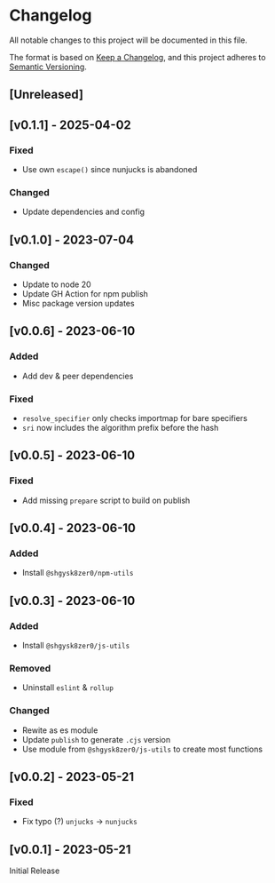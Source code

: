 <!-- markdownlint-disable -->
# Changelog
All notable changes to this project will be documented in this file.

The format is based on [Keep a Changelog](https://keepachangelog.com/en/1.0.0/),
and this project adheres to [Semantic Versioning](https://semver.org/spec/v2.0.0.html).

## [Unreleased]

## [v0.1.1] - 2025-04-02

### Fixed
- Use own `escape()` since nunjucks is abandoned

### Changed
- Update dependencies and config

## [v0.1.0] - 2023-07-04

### Changed
- Update to node 20
- Update GH Action for npm publish
- Misc package version updates

## [v0.0.6] - 2023-06-10

### Added
- Add dev & peer dependencies

### Fixed
- `resolve_specifier` only checks importmap for bare specifiers
- `sri` now includes the algorithm prefix before the hash

## [v0.0.5] - 2023-06-10

### Fixed
- Add missing `prepare` script to build on publish

## [v0.0.4] - 2023-06-10

### Added
- Install `@shgysk8zer0/npm-utils`

## [v0.0.3] - 2023-06-10

### Added
- Install `@shgysk8zer0/js-utils`

### Removed
- Uninstall `eslint` & `rollup`

### Changed
- Rewite as es module
- Update `publish` to generate `.cjs` version
- Use module from `@shgysk8zer0/js-utils` to create most functions

## [v0.0.2] - 2023-05-21

### Fixed
- Fix typo (?) `unjucks` -> `nunjucks`

## [v0.0.1] - 2023-05-21
Initial Release
